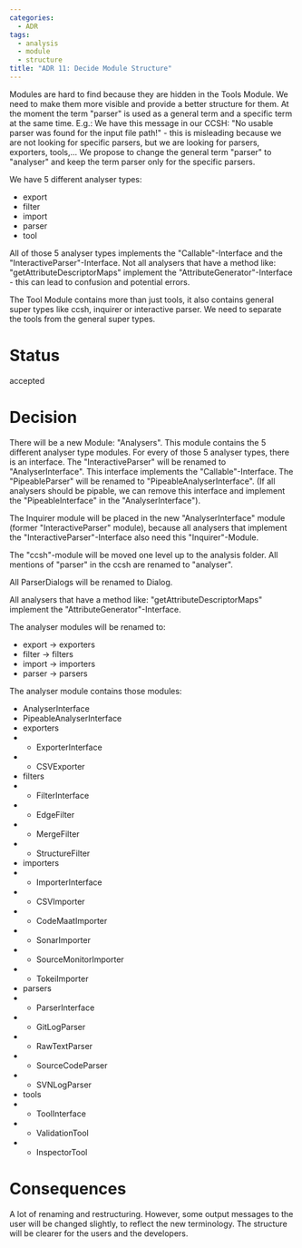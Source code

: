 ```yaml
---
categories:
  - ADR
tags:
  - analysis
  - module
  - structure
title: "ADR 11: Decide Module Structure"
---
```


Modules are hard to find because they are hidden in the Tools Module. We need to make them more visible and provide a better structure for them.
At the moment the term "parser" is used as a general term and a specific term at the same time. E.g.: We have this message in our CCSH: "No usable parser was found for the input file path!" - this is misleading because we are not looking for specific parsers, but we are looking for parsers, exporters, tools,...
We propose to change the general term "parser" to "analyser" and keep the term parser only for the specific parsers.

We have 5 different analyser types:
- export
- filter
- import
- parser
- tool

All of those 5 analyser types implements the "Callable"-Interface and the "InteractiveParser"-Interface.
Not all analysers that have a method like: "getAttributeDescriptorMaps" implement the "AttributeGenerator"-Interface - this can lead to confusion and potential errors.

The Tool Module contains more than just tools, it also contains general super types like ccsh, inquirer or interactive parser. We need to separate the tools from the general super types.

# Status

accepted

# Decision

There will be a new Module: "Analysers". This module contains the 5 different analyser type modules. For every of those 5 analyser types, there is an interface.
The "InteractiveParser" will be renamed to "AnalyserInterface". This interface implements the "Callable"-Interface.
The "PipeableParser" will be renamed to "PipeableAnalyserInterface". (If all analysers should be pipable, we can remove this interface and implement the "PipeableInterface" in the "AnalyserInterface").

The Inquirer module will be placed in the new "AnalyserInterface" module (former "InteractiveParser" module), because all analysers that implement the "InteractiveParser"-Interface also need this "Inquirer"-Module.

The "ccsh"-module will be moved one level up to the analysis folder.
All mentions of "parser" in the ccsh are renamed to "analyser".

All ParserDialogs will be renamed to Dialog.

All analysers that have a method like: "getAttributeDescriptorMaps" implement the "AttributeGenerator"-Interface.

The analyser modules will be renamed to:
- export -> exporters
- filter -> filters
- import -> importers
- parser -> parsers

The analyser module contains those modules:
- AnalyserInterface
- PipeableAnalyserInterface
- exporters
- - ExporterInterface
- - CSVExporter
- filters
- - FilterInterface
- - EdgeFilter
- - MergeFilter
- - StructureFilter
- importers
- - ImporterInterface
- - CSVImporter
- - CodeMaatImporter
- - SonarImporter
- - SourceMonitorImporter
- - TokeiImporter
- parsers
- - ParserInterface
- - GitLogParser
- - RawTextParser
- - SourceCodeParser
- - SVNLogParser
- tools
- - ToolInterface
- - ValidationTool
- - InspectorTool

# Consequences
A lot of renaming and restructuring. However, some output messages to the user will be changed slightly, to reflect the new terminology.
The structure will be clearer for the users and the developers.
